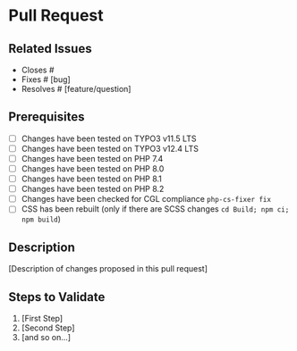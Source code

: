 # Pull Request

## Related Issues

* Closes #
* Fixes # [bug]
* Resolves # [feature/question]

## Prerequisites

* [ ] Changes have been tested on TYPO3 v11.5 LTS
* [ ] Changes have been tested on TYPO3 v12.4 LTS
* [ ] Changes have been tested on PHP 7.4
* [ ] Changes have been tested on PHP 8.0
* [ ] Changes have been tested on PHP 8.1
* [ ] Changes have been tested on PHP 8.2
* [ ] Changes have been checked for CGL compliance `php-cs-fixer fix`
* [ ] CSS has been rebuilt (only if there are SCSS changes `cd Build; npm ci; npm build`)

## Description

[Description of changes proposed in this pull request]

## Steps to Validate

1. [First Step]
2. [Second Step]
3. [and so on...]
